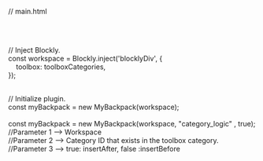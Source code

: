 // main.html<br>
<script src="mybackpack.js"></script><br><br>

// Inject Blockly.<br>
const workspace = Blockly.inject('blocklyDiv', {<br>
&nbsp;&nbsp;&nbsp;&nbsp;toolbox: toolboxCategories,<br>
});<br><br>

// Initialize plugin.<br>
const myBackpack = new MyBackpack(workspace);<br><br>
const myBackpack = new MyBackpack(workspace, "category_logic" , true);<br>
//Parameter 1 --> Workspace<br>
//Parameter 2 --> Category ID that exists in the toolbox category.<br>
//Parameter 3 --> true: insertAfter, false :insertBefore<br>
